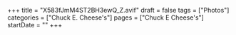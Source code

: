 +++
title = "X583fJmM4ST2BH3ewQ_Z.avif"
draft = false
tags = ["Photos"]
categories = ["Chuck E. Cheese's"]
pages = ["Chuck E Cheese's"]
startDate = ""
+++
